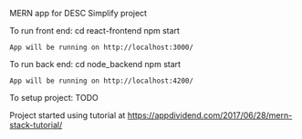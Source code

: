 MERN app for DESC Simplify project

To run front end:
    cd react-frontend
    npm start

    App will be running on http://localhost:3000/

To run back end:
    cd node_backend
    npm start

    App will be running on http://localhost:4200/

To setup project:
    TODO



Project started using tutorial at https://appdividend.com/2017/06/28/mern-stack-tutorial/
